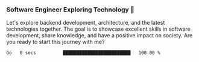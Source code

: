 ### Software Engineer Exploring Technology 🚀 

Let's explore backend development, architecture, and the latest technologies together. The goal is to showcase excellent skills in software development, share knowledge, and have a positive impact on society. Are you ready to start this journey with me?

<!--START_SECTION:waka-->

```txt
Go   0 secs          █████████████████████████   100.00 %
```

<!--END_SECTION:waka-->
